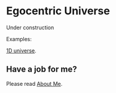 ﻿# Egocentric Universe

Under construction

Examples:

[1D universe](https://raw.githack.com/anhr/egocentricUniverse/master/Examples/1D.html).

 ## Have a job for me?
Please read [About Me](https://anhr.github.io/AboutMe/).
